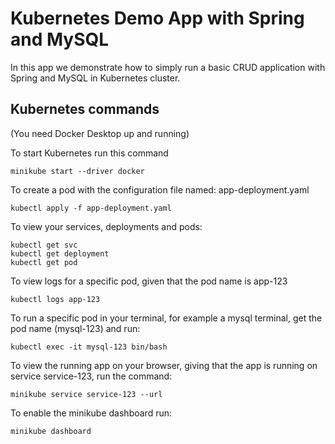 # Kubernetes Demo App with Spring and MySQL

In this app we demonstrate how to simply run a basic CRUD application with Spring and MySQL in Kubernetes cluster.

## Kubernetes commands
(You need Docker Desktop up and running)

To start Kubernetes run this command
```shell
minikube start --driver docker
```
To create a pod with the configuration file named: app-deployment.yaml
```shell
kubectl apply -f app-deployment.yaml
```

To view your services, deployments and pods:

```shell
kubectl get svc
kubectl get deployment
kubectl get pod
```

To view logs for a specific pod, given that the pod name is app-123

```shell
kubectl logs app-123
```

To run a specific pod in your terminal, for example a mysql terminal, get the pod name (mysql-123) and run:

```shell
kubectl exec -it mysql-123 bin/bash
```


To view the running app on your browser, giving that the app is running on service service-123, run the command:

```shell
minikube service service-123 --url
```

To enable the minikube dashboard run:

```shell
minikube dashboard
```